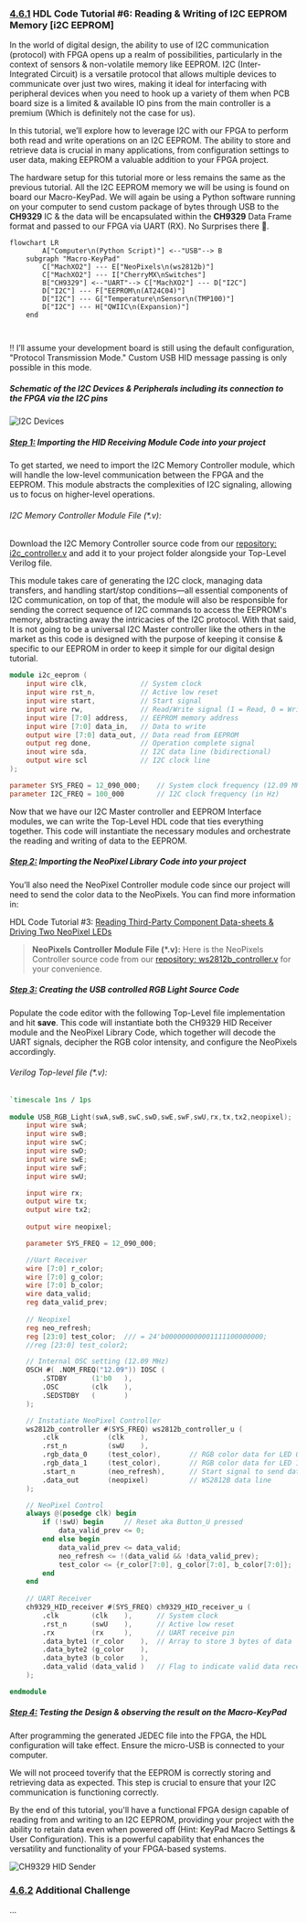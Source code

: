 ### [4.6.1](#Chapter4_6_1) HDL Code Tutorial #6: Reading & Writing of I2C EEPROM Memory [i2C EEPROM]

In the world of digital design, the ability to use of I2C communication (protocol) with FPGA opens up a realm of possibilities, particularly in the context of sensors & non-volatile memory like EEPROM. I2C (Inter-Integrated Circuit) is a versatile protocol that allows multiple devices to communicate over just two wires, making it ideal for interfacing with peripheral devices when you need to hook up a variety of them when PCB board size is a limited & available IO pins from the main controller is a premium (Which is definitely not the case for us). 

In this tutorial, we’ll explore how to leverage I2C with our FPGA to perform both read and write operations on an I2C EEPROM. The ability to store and retrieve data is crucial in many applications, from configuration settings to user data, making EEPROM a valuable addition to your FPGA project.

The hardware setup for this tutorial more or less remains the same as the previous tutorial. All the I2C EEPROM memory we will be using is found on board our Macro-KeyPad. We will again be using a Python software running on your computer to send custom package of bytes through USB to the **CH9329** IC & the data will be encapsulated within the **CH9329** Data Frame format and passed to our FPGA via UART (RX). No Surprises there 🫨.

```mermaid
flowchart LR
		A["Computer\n(Python Script)"] <--"USB"--> B
    subgraph "Macro-KeyPad"
        C["MachXO2"] --- E["NeoPixels\n(ws2812b)"]
        C["MachXO2"] --- I["CherryMX\nSwitches"]
        B["CH9329"] <--"UART"--> C["MachXO2"] --- D["I2C"]
        D["I2C"] --- F["EEPROM\n(AT24C04)"]
        D["I2C"] --- G["Temperature\nSensor\n(TMP100)"]
        D["I2C"] --- H["QWIIC\n(Expansion)"]
    end
    
      
````

‼️ I’ll assume your development board is still using the default configuration, "Protocol Transmission Mode." Custom USB HID message passing is only possible in this mode.



##### Schematic of the I2C Devices  & Peripherals including its connection to the FPGA via the I2C pins 

![I2C Devices](https://github.com/TomatoCube18/Lattice_FPGA_MacroKeys/blob/main/Tutorial_Files/Tutorial_6/Images/Tutorial06-01-I2C.png?raw=true)



##### [Step 1:](#Chapter4_5_1_1) Importing the HID Receiving Module Code into your project

To get started, we need to import the I2C Memory Controller module, which will handle the low-level communication between the FPGA and the EEPROM. This module abstracts the complexities of I2C signaling, allowing us to focus on higher-level operations.

###### I2C Memory Controller Module File (*.v):

Download the I2C Memory Controller source code from our [repository: i2c_controller.v](https://github.com/TomatoCube18/Lattice_FPGA_MacroKeys/blob/main/Tutorial_Files/Tutorial_6/Files/Tutorial06-01-i2c_controller.v) and add it to your project folder alongside your Top-Level Verilog file.

This module takes care of generating the I2C clock, managing data transfers, and handling start/stop conditions—all essential components of I2C communication, on top of that, the module will also be responsible for sending the correct sequence of I2C commands to access the EEPROM's memory, abstracting away the intricacies of the I2C protocol. With that said, It is not going to be a universal I2C Master controller like the others in the market as this code is designed with the purpose of keeping it consise & specific to our EEPROM in order to keep it simple for our digital design tutorial. 

```verilog
module i2c_eeprom (
    input wire clk,            	// System clock
    input wire rst_n,          	// Active low reset
    input wire start,          	// Start signal
    input wire rw,             	// Read/Write signal (1 = Read, 0 = Write)
    input wire [7:0] address,  	// EEPROM memory address
    input wire [7:0] data_in,  	// Data to write
    output wire [7:0] data_out, // Data read from EEPROM
    output reg done,           	// Operation complete signal
    inout wire sda,            	// I2C data line (bidirectional)
    output wire scl             // I2C clock line
);

parameter SYS_FREQ = 12_090_000;    // System clock frequency (12.09 MHz)
parameter I2C_FREQ = 100_000      	// I2C clock frequency (in Hz)
```

Now that we have our I2C Master controller  and EEPROM Interface modules, we can write the Top-Level HDL code that ties everything together. This code will instantiate the necessary modules and orchestrate the reading and writing of data to the EEPROM.



##### [Step 2:](#Chapter4_5_1_2) Importing the NeoPixel Library Code into your project

You’ll also need the NeoPixel Controller module code since our project will need to send the color data to the NeoPixels. You can find more information in:

HDL Code Tutorial #3: [Reading Third-Party Component Data-sheets & Driving Two NeoPixel LEDs ](https://github.com/TomatoCube18/Lattice_FPGA_MacroKeys/tree/main/Tutorial_Files/Tutorial_3/LatticeMacroKey-Tutorial-03.md)

> **NeoPixels Controller Module File (\*.v):** Here is the NeoPixels Controller source code from our [repository: ws2812b_controller.v](https://github.com/TomatoCube18/Lattice_FPGA_MacroKeys/blob/main/Tutorial_Files/Tutorial_3/Files/Tutorial03-02-ws2812b_controller.v) for your convenience.




##### [Step 3:](#Chapter4_5_1_3) Creating the USB controlled RGB Light Source Code

Populate the code editor with the following Top-Level file implementation and hit **save**. This code will instantiate both the CH9329 HID Receiver module and the NeoPixel Library Code, which together will decode the UART signals, decipher the RGB color intensity, and configure the NeoPixels accordingly.

###### Verilog Top-level file (\*.v):
```verilog
`timescale 1ns / 1ps
 
module USB_RGB_Light(swA,swB,swC,swD,swE,swF,swU,rx,tx,tx2,neopixel);
    input wire swA;	
    input wire swB;
    input wire swC;
    input wire swD;
    input wire swE;
    input wire swF;	
    input wire swU;

    input wire rx;
    output wire tx;
    output wire tx2;
  
  	output wire neopixel;

    parameter SYS_FREQ = 12_090_000;

    //Uart Receiver
    wire [7:0] r_color;
    wire [7:0] g_color;
    wire [7:0] b_color;
	wire data_valid;
	reg data_valid_prev;
  
  	// Neopixel
	reg neo_refresh;
    reg [23:0] test_color;	/// = 24'b000000000001111100000000;
    //reg [23:0] test_color2;

    // Internal OSC setting (12.09 MHz)
    OSCH #( .NOM_FREQ("12.09")) IOSC (
        .STDBY		(1'b0	),
        .OSC		(clk	),
        .SEDSTDBY	(	    )
    );

  	// Instatiate NeoPixel Controller
    ws2812b_controller #(SYS_FREQ) ws2812b_controller_u (
        .clk     		(clk    ), 
        .rst_n   		(swU    ),
        .rgb_data_0	    (test_color),		// RGB color data for LED 0 (8 bits for R, G, B)
        .rgb_data_1	    (test_color),		// RGB color data for LED 1
        .start_n		(neo_refresh),	    // Start signal to send data
        .data_out		(neopixel)			// WS2812B data line        
    );

    // NeoPixel Control
    always @(posedge clk) begin	
    	if (!swU) begin		// Reset aka Button_U pressed
			data_valid_prev <= 0;
        end else begin
			data_valid_prev <= data_valid;
            neo_refresh <= !(data_valid && !data_valid_prev);
    		test_color <= {r_color[7:0], g_color[7:0], b_color[7:0]};
		end
    end
    
  	// UART Receiver	
    ch9329_HID_receiver #(SYS_FREQ) ch9329_HID_receiver_u (
        .clk		(clk	),      // System clock
        .rst_n	    (swU	),      // Active low reset
        .rx			(rx		),      // UART receive pin
        .data_byte1	(r_color	),	// Array to store 3 bytes of data
        .data_byte2	(g_color	), 
        .data_byte3	(b_color	), 
        .data_valid	(data_valid )	// Flag to indicate valid data reception 
    );

endmodule
```





##### [Step 4:](#Chapter4_6_1_4) Testing the Design & observing the result on the Macro-KeyPad

After programming the generated JEDEC file into the FPGA, the HDL configuration will take effect. Ensure the micro-USB is connected to your computer. 

We will not proceed toverify that the EEPROM is correctly storing and retrieving data as expected. This step is crucial to ensure that your I2C communication is functioning correctly.

By the end of this tutorial, you'll have a functional FPGA design capable of reading from and writing to an I2C EEPROM, providing your project with the ability to retain data even when powered off (Hint: KeyPad Macro Settings & User Configuration). This is a powerful capability that enhances the versatility and functionality of your FPGA-based systems.

![CH9329 HID Sender](https://github.com/TomatoCube18/Lattice_FPGA_MacroKeys/blob/main/Tutorial_Files/Tutorial_4_&_5/Images/Tutorial04-03-CH9329_HIDSender_Py.png?raw=true)

### [4.6.2](#Chapter4_6_2) Additional Challenge
...



[Lattice]:(https://www.latticesemi.com)
